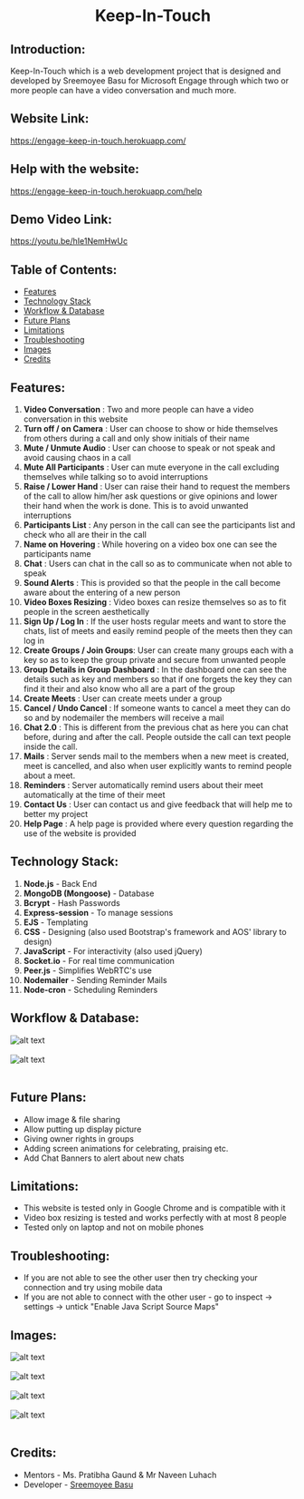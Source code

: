 <h1 align="center"><b>Keep-In-Touch</b></h1>
<p align="center">
</p>

## Introduction:
  Keep-In-Touch which is a web development project that is designed and developed by Sreemoyee Basu for Microsoft Engage through which two or more people can have a video conversation and much more.

## Website Link:
  https://engage-keep-in-touch.herokuapp.com/
  
## Help with the website:
  https://engage-keep-in-touch.herokuapp.com/help

## Demo Video Link:
  https://youtu.be/hIe1NemHwUc

## Table of Contents:
* [ Features ](#features)
* [Technology Stack](#technologystack)
* [Workflow & Database](#models) 
* [Future Plans](#futureplans)
* [Limitations](#limitations)
* [Troubleshooting](#troubleshooting)
* [Images](#images)
* [Credits](#credits)



## <a name="features"></a>Features:
1) <b>Video Conversation</b> : Two and more people can have a video conversation in this website
2) <b>Turn off / on Camera</b> : User can choose to show or hide themselves from others during a call and only show initials of their name
3) <b>Mute / Unmute Audio</b> : User can choose to speak or not speak and avoid causing chaos in a call
4) <b>Mute All Participants</b> : User can mute everyone in the call excluding themselves while talking so to avoid interruptions
5) <b>Raise / Lower Hand</b> : User can raise their hand to request the members of the call to allow him/her ask questions or give opinions and lower their hand when the work is done. This is to avoid unwanted interruptions
6) <b>Participants List</b> : Any person in the call can see the participants list and check who all are their in the call
7) <b>Name on Hovering</b> : While hovering on a video box one can see the participants name
8) <b>Chat</b> : Users can chat in the call so as to communicate when not able to speak
9) <b>Sound Alerts</b> : This is provided so that the people in the call become aware about the entering of a new person
10) <b>Video Boxes Resizing</b> : Video boxes can resize themselves so as to fit people in the screen aesthetically
11) <b>Sign Up / Log In</b> : If the user hosts regular meets and want to store the chats, list of meets and easily remind people of the meets then they can log in
12) <b>Create Groups / Join Groups</b>: User can create many groups each with a key so as to keep the group private and secure from unwanted people
13) <b>Group Details in Group Dashboard</b> : In the dashboard one can see the details such as key and members so that if one forgets the key they can find it their and also know who all are a part of the group
14) <b>Create Meets</b> : User can create meets under a group
15) <b>Cancel / Undo Cancel</b> : If someone wants to cancel a meet they can do so and by nodemailer the members will receive a mail
16) <b>Chat 2.0</b> : This is different from the previous chat as here you can chat before, during and after the call. People outside the call can text people inside the call.
17) <b>Mails</b> : Server sends mail to the members when a new meet is created, meet is cancelled, and also when user explicitly wants to remind people about a meet.
18) <b>Reminders</b> : Server automatically remind users about their meet automatically at the time of their meet
19) <b>Contact Us</b> : User can contact us and give feedback that will help me to better my project
20) <b>Help Page</b> : A help page is provided where every question regarding the use of the website is provided

## <a name="technologystack"></a>Technology Stack:
  1) <b>Node.js</b>  - Back End
  2) <b>MongoDB (Mongoose)</b> - Database
  3) <b>Bcrypt</b> - Hash Passwords
  4) <b>Express-session</b> - To manage sessions
  5) <b>EJS</b> - Templating 
  6) <b>CSS</b> - Designing (also used Bootstrap's framework and AOS' library to design)
  7) <b>JavaScript</b> - For interactivity (also used jQuery)
  8) <b>Socket.io</b> - For real time communication
  9) <b>Peer.js</b> - Simplifies WebRTC's use
  10) <b>Nodemailer</b> - Sending Reminder Mails
  11) <b>Node-cron</b> - Scheduling Reminders 

## <a name="models"></a>Workflow & Database:
 ![alt text](https://github.com/sreebasu05/engage-keep-in-touch/blob/master/static/images/model-1.png)<br><br>
 ![alt text](https://github.com/sreebasu05/engage-keep-in-touch/blob/master/static/images/model-2.png)<br><br>
 
 ## <a name="futureplans"></a>Future Plans:
 * Allow image & file sharing
 * Allow putting up display picture
 * Giving owner rights in groups
 * Adding screen animations for celebrating, praising etc.
 * Add Chat Banners to alert about new chats

  ## <a name="limitaions"></a>Limitations:
* This website is tested only in Google Chrome and is compatible with it
* Video box resizing is tested and works perfectly with at most 8 people
* Tested only on laptop and not on mobile phones

## <a name="troubleshooting"></a>Troubleshooting:
 * If you are not able to see the other user then try checking your connection and try using mobile data
 * If you are not able to connect with the other user - go to inspect -> settings -> untick "Enable Java Script Source Maps"

## <a name="images"></a>Images:
![alt text](https://github.com/sreebasu05/engage-keep-in-touch/blob/master/static/images/image-1.png)<br><br>
![alt text](https://github.com/sreebasu05/engage-keep-in-touch/blob/master/static/images/image-2.png)<br><br>
![alt text](https://github.com/sreebasu05/engage-keep-in-touch/blob/master/static/images/image-3.png)<br><br>
![alt text](https://github.com/sreebasu05/engage-keep-in-touch/blob/master/static/images/image-4.png)<br><br>

## <a name="credits"></a>Credits:
* Mentors - Ms. Pratibha Gaund & Mr Naveen Luhach
* Developer - [Sreemoyee Basu](https://github.com/sreebasu05)

